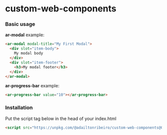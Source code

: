 # custom-web-components

### Basic usage 

**ar-modal** example:

```html
<ar-modal modal-title="My First Modal">
  <div slot="item-body">
    My modal body
  </div>
  <div slot="item-footer">
    <h3>My modal footer</h3>
  </div>
</ar-modal>
```

**ar-progress-bar** example:

```html
<ar-progress-bar value="10"></ar-progress-bar>
```

### Installation

Put the script tag below in the head of your index.html
```html
<script src="https://unpkg.com/@adailtonribeiro/custom-web-components@0.0.3/dist/ar-cwc.js"></script>
```
